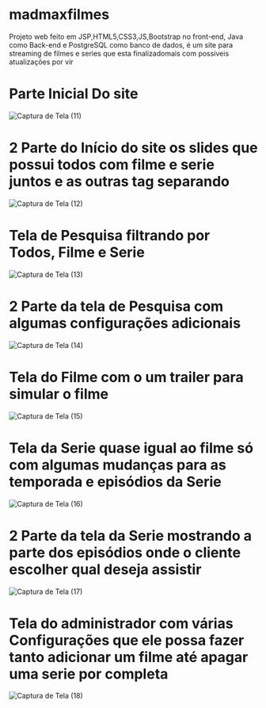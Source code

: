 # madmaxfilmes

Projeto web feito em JSP,HTML5,CSS3,JS,Bootstrap no front-end, 
Java como Back-end e PostgreSQL como banco de dados, 
é um site para streaming de filmes e series que esta finalizadomais com possiveis atualizações por vir

# Parte Inicial Do site 
![Captura de Tela (11)](https://user-images.githubusercontent.com/87836325/174070938-64541294-3041-47ca-b37d-9fdbe706232b.png)


# 2 Parte do Início do site os slides que possui todos com filme e serie juntos e as outras tag separando  
![Captura de Tela (12)](https://user-images.githubusercontent.com/87836325/174070944-ee46a98f-bc47-41b5-b0a5-df09b348e9de.png)


# Tela de Pesquisa filtrando por Todos, Filme e Serie
![Captura de Tela (13)](https://user-images.githubusercontent.com/87836325/174070950-8469bc82-1568-4d4b-af89-be2ae61e1050.png)


# 2 Parte da tela de Pesquisa com algumas configurações adicionais
![Captura de Tela (14)](https://user-images.githubusercontent.com/87836325/174070956-d40c7555-88c1-4a7d-9cd3-ac8d544b580e.png)


# Tela do Filme com o um trailer para simular o filme
![Captura de Tela (15)](https://user-images.githubusercontent.com/87836325/174070963-a961d3bd-f51e-4bbb-a0f5-bf00a366fa0e.png)


# Tela da Serie quase igual ao filme só com algumas mudanças para as temporada e episódios da Serie
![Captura de Tela (16)](https://user-images.githubusercontent.com/87836325/174070969-ab7b5375-5b6b-40e0-8fd7-9e93d4988ab5.png)


# 2 Parte da tela da Serie mostrando a parte dos episódios onde o cliente escolher qual deseja assistir
![Captura de Tela (17)](https://user-images.githubusercontent.com/87836325/174070976-886d51cb-4ad1-4fdf-b210-47913cf881af.png)


# Tela do administrador com várias Configurações que ele possa fazer tanto adicionar um filme até apagar uma serie por completa
![Captura de Tela (18)](https://user-images.githubusercontent.com/87836325/174070983-8403aaaf-17da-4cef-8399-b963262cc835.png)
